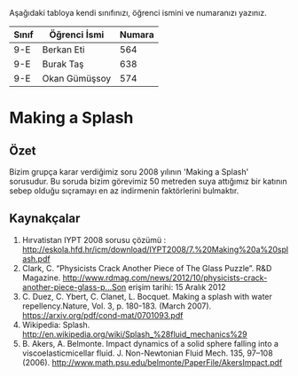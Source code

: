 

Aşağıdaki tabloya kendi sınıfınızı, öğrenci ismini ve numaranızı yazınız. 

Sınıf | Öğrenci İsmi  | Numara
-------|----------------|--------
9-E   | Berkan Eti | 564
9-E   | Burak Taş | 638
9-E   | Okan Gümüşsoy |574

# Making a Splash
## Özet  
 Bizim grupça karar verdiğimiz soru 2008 yılının 'Making a Splash' sorusudur. Bu soruda  bizim görevimiz 50 metreden suya attığımız bir katının sebep olduğu sıçramayı en az indirmenin faktörlerini bulmaktır.   

## Kaynakçalar  

 1. Hırvatistan IYPT 2008 sorusu çözümü  : http://eskola.hfd.hr/icm/download/IYPT2008/7.%20Making%20a%20splash.pdf
 2. Clark, C. “Physicists Crack Another Piece of The Glass Puzzle”. R&D Magazine.
http://www.rdmag.com/news/2012/10/physicists-crack-another-piece-glass-p...Son erişim tarihi: 15 Aralık 2012                               
3. C. Duez, C. Ybert, C. Clanet, L. Bocquet. Making a splash with water repellency.Nature, Vol. 3, p. 180-183. (March 2007). https://arxiv.org/pdf/cond-mat/0701093.pdf
4. Wikipedia: Splash. http://en.wikipedia.org/wiki/Splash_%28fluid_mechanics%29
5. B. Akers, A. Belmonte. Impact dynamics of a solid sphere falling into a viscoelasticmicellar fluid. J. Non-Newtonian Fluid Mech. 135, 97–108 (2006). http://www.math.psu.edu/belmonte/PaperFile/AkersImpact.pdf
